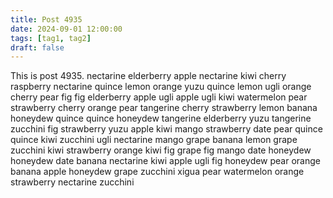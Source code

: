```yaml
---
title: Post 4935
date: 2024-09-01 12:00:00
tags: [tag1, tag2]
draft: false
---
```

This is post 4935.
nectarine
elderberry
apple
nectarine
kiwi
cherry
raspberry
nectarine
quince
lemon
orange
yuzu
quince
lemon
ugli
orange
cherry
pear
fig
fig
elderberry
apple
ugli
apple
ugli
kiwi
watermelon
pear
strawberry
cherry
orange
pear
tangerine
cherry
strawberry
lemon
banana
honeydew
quince
quince
honeydew
tangerine
elderberry
yuzu
tangerine
zucchini
fig
strawberry
yuzu
apple
kiwi
mango
strawberry
date
pear
quince
quince
kiwi
zucchini
ugli
nectarine
mango
grape
banana
lemon
grape
zucchini
kiwi
strawberry
orange
kiwi
fig
grape
fig
mango
date
honeydew
honeydew
date
banana
nectarine
kiwi
apple
ugli
fig
honeydew
pear
orange
banana
apple
honeydew
grape
zucchini
xigua
pear
watermelon
orange
strawberry
nectarine
zucchini
